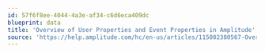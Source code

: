 ```yaml
---
id: 57f6f8ee-4044-4a3e-af34-c6d6eca409dc
blueprint: data
title: 'Overview of User Properties and Event Properties in Amplitude'
source: 'https://help.amplitude.com/hc/en-us/articles/115002380567-Overview-of-user-properties-and-event-properties-in-Amplitude'
---
```

